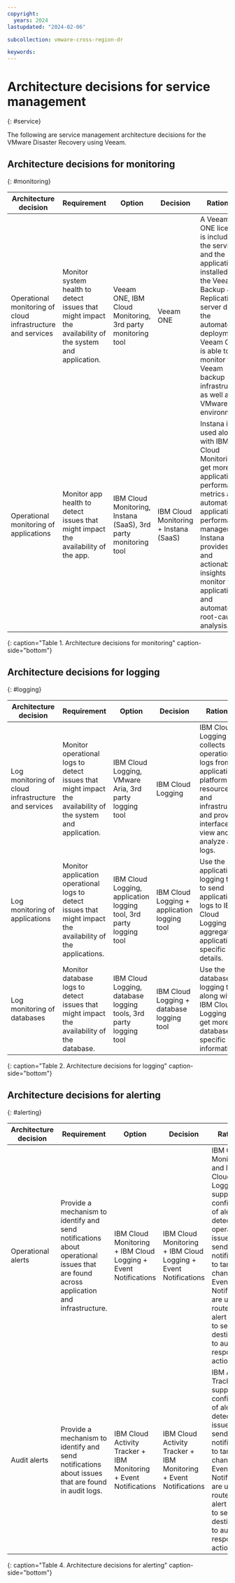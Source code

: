 ```yaml
---
copyright:
  years: 2024
lastupdated: "2024-02-06"

subcollection: vmware-cross-region-dr

keywords:
---
```


# Architecture decisions for service management

{: \#service}

The following are service management architecture decisions for the VMware Disaster Recovery using Veeam.

## Architecture decisions for monitoring

{: \#monitoring}

| **Architecture decision**                                   | **Requirement**                                                                                          | **Option**                                                      | **Decision**                          | **Rationale**                                                                                                                                                                                                                                             |
|-------------------------------------------------------------|----------------------------------------------------------------------------------------------------------|-----------------------------------------------------------------|---------------------------------------|-----------------------------------------------------------------------------------------------------------------------------------------------------------------------------------------------------------------------------------------------------------|
| Operational monitoring of cloud infrastructure and services | Monitor system health to detect issues that might impact the availability of the system and application. | Veeam ONE, IBM Cloud Monitoring, 3rd party monitoring tool      | Veeam ONE                             | A Veeam ONE license is included in the service and the application is installed on the Veeam Backup & Replication server during the automated deployment. Veeam ONE, is able to monitor the Veeam backup infrastructure as well as the VMware environment |
| Operational monitoring of applications                      | Monitor app health to detect issues that might impact the availability of the app.                       | IBM Cloud Monitoring, Instana (SaaS), 3rd party monitoring tool | IBM Cloud Monitoring + Instana (SaaS) | Instana is used along with IBM Cloud Monitoring to get more application performance metrics and automate application performance management. Instana provides data and actionable insights to monitor the applications and automate root-cause analysis.  |

{: caption="Table 1. Architecture decisions for monitoring" caption-side="bottom"}

## Architecture decisions for logging

{: \#logging}

| **Architecture decision**                           | **Requirement**                                                                                               | **Option**                                                          | **Decision**                                 | **Rationale**                                                                                                                                               |
|-----------------------------------------------------|---------------------------------------------------------------------------------------------------------------|---------------------------------------------------------------------|----------------------------------------------|-------------------------------------------------------------------------------------------------------------------------------------------------------------|
| Log monitoring of cloud infrastructure and services | Monitor operational logs to detect issues that might impact the availability of the system and application.   | IBM Cloud Logging, VMware Aria, 3rd party logging tool              | IBM Cloud Logging                            | IBM Cloud Logging collects operational logs from applications, platform resources, and infrastructure and provides interfaces to view and analyze all logs. |
| Log monitoring of applications                      | Monitor application operational logs to detect issues that might impact the availability of the applications. | IBM Cloud Logging, application logging tool, 3rd party logging tool | IBM Cloud Logging + application logging tool | Use the application logging tool to send application logs to IBM Cloud Logging and aggregate application-specific log details.                              |
| Log monitoring of databases                         | Monitor database logs to detect issues that might impact the availability of the database.                    | IBM Cloud Logging, database logging tools, 3rd party logging tool   | IBM Cloud Logging + database logging tool    | Use the database logging tools along with IBM Cloud Logging to get more database specific log information.                                                  |

{: caption="Table 2. Architecture decisions for logging" caption-side="bottom"}

## Architecture decisions for alerting

{: \#alerting}

| **Architecture decision** | **Requirement**                                                                                                                       | **Option**                                                        | **Decision**                                                      | **Rationale**                                                                                                                                                                                                                                                         |
|---------------------------|---------------------------------------------------------------------------------------------------------------------------------------|-------------------------------------------------------------------|-------------------------------------------------------------------|-----------------------------------------------------------------------------------------------------------------------------------------------------------------------------------------------------------------------------------------------------------------------|
| Operational alerts        | Provide a mechanism to identify and send notifications about operational issues that are found across application and infrastructure. | IBM Cloud Monitoring + IBM Cloud Logging + Event Notifications    | IBM Cloud Monitoring + IBM Cloud Logging + Event Notifications    | IBM Cloud Monitoring and IBM Cloud Logging support the configuration of alerts to detect operational issues and send notifications to targeted channels. Event Notifications are used to route the alert events to service destinations to automate response actions. |
| Audit alerts              | Provide a mechanism to identify and send notifications about issues that are found in audit logs.                                     | IBM Cloud Activity Tracker + IBM Monitoring + Event Notifications | IBM Cloud Activity Tracker + IBM Monitoring + Event Notifications | IBM Activity Tracker supports the configuration of alerts to detect audit issues and send notifications to targeted channels. Event Notifications are used to route the alert events to service destinations to automate response actions.                            |

{: caption="Table 4. Architecture decisions for alerting" caption-side="bottom"}
